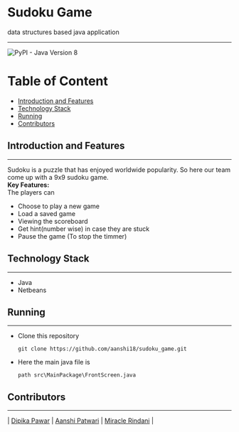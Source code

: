 # Sudoku Game
data structures based java application

---

<img alt="PyPI - Java Version 8" src="https://img.shields.io/badge/java%20-2.8-green"> 


<h1>Table of Content</h1>

- [Introduction and Features](#introduction-and-features)
- [Technology Stack](#technology-stack)
- [Running](#running)
- [Contributors](#contributors)



## Introduction and Features
---
 Sudoku is a puzzle that has enjoyed worldwide popularity. So here our team come up with a 9x9 sudoku game.<br />
 <b>Key Features:</b> <br />
 The players can 
 - Choose to play a new game
 - Load a saved game
 - Viewing the scoreboard 
 - Get hint(number wise) in case they are stuck 
 - Pause the game (To stop the timmer)



## Technology Stack
---

- Java
- Netbeans

## Running
---

- Clone this repository

  ```
  git clone https://github.com/aanshi18/sudoku_game.git
  ```
 
- Here the main java file is 
  ```
  path src\MainPackage\FrontScreen.java
  ```


## Contributors

---

| [Dipika Pawar](https://github.com/DipikaPawar12)                                                                                                            | [Aanshi Patwari](https://github.com/aanshi18)                                                                                                            | [Miracle Rindani](https://github.com/mrindani)                                                                                                |

